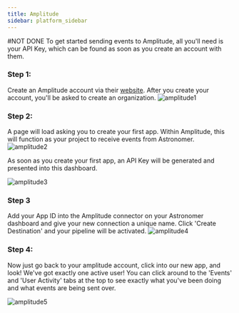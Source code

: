 ```yaml
---
title: Amplitude
sidebar: platform_sidebar
---
```

#NOT DONE
To get started sending events to Amplitude, all you'll need is your API Key, which can be found as soon as you create an account with them.

### Step 1:
Create an Amplitude account via their [website](http://www.amplitude.com). After you create your account, you'll be asked to create an organization.
![amplitude1](/1.0/assets/img/guides/streaming/clickstream/amplitude/amplitude1.png)

### Step 2:
A page will load asking you to create your first app. Within Amplitude, this will function as your project to receive events from Astronomer.
![amplitude2](/1.0/assets/img/guides/streaming/clickstream/amplitude/amplitude2.png)

As soon as you create your first app, an API Key will be generated and presented into this dashboard.

![amplitude3](/1.0/assets/img/guides/streaming/clickstream/amplitude/amplitude3.png)


### Step 3
Add your App ID into the Amplitude connector on your Astronomer dashboard and give your new connection a unique name. Click 'Create Destination' and your pipeline will be activated.
![amplitude4](/1.0/assets/img/guides/streaming/clickstream/amplitude/amplitude4.gif)

### Step 4:
Now just go back to your amplitude account, click into our new app, and look! We've got exactly one active user! You can click around to the 'Events' and 'User Activity' tabs at the top to see exactly what you've been doing and what events are being sent over.

![amplitude5](/1.0/assets/img/guides/streaming/clickstream/amplitude/amplitude5.png)
